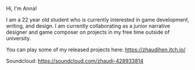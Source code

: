 Hi, I'm Anna!

I am a 22 year old student who is currently interested in game development, writing, and design. I am currently collaborating as a junior narrative designer and game composer on projects in my free time outside of university.

You can play some of my released projects here: https://zhaudihen.itch.io/

Soundcloud: https://soundcloud.com/zhaudi-428933814
